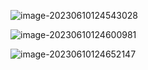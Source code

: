 ![image-20230610124543028](http://devyk.top/2022/202306101245145.png)

![image-20230610124600981](http://devyk.top/2022/202306101246361.png)

![image-20230610124652147](/Users/devyk/Library/Application%20Support/typora-user-images/image-20230610124652147.png)